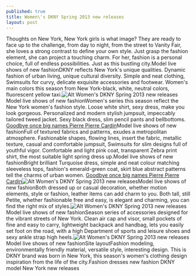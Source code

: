 ```yaml
---
published: true
title: Women\'s DKNY Spring 2013 new releases
layout: post
---
```

Thoughts on New York, New York girls is what image? They are ready to face up to the challenge, from day to night, from the street to Vanity Fair, she loves a strong contrast to define your own style. Just grasp the fashion element, she can project a touching charm. For her, fashion is a personal choice, full of endless possibilities. Just as this bustling city.Model live shows of new fashionDKNY reflects New York\'s unique qualities. Dynamic fashion of urban living, unique cultural diversity. Simple and neat clothing, Swimsuits for curvy, delicate exquisite accessories and footwear. Women\'s main colors this season from New York-black, white, neutral colors, fluorescent yellow taxi.![Alt Women\'s DKNY Spring 2013 new releases](https://c2.staticflickr.com/2/1496/23885189679_14e4a380c7.jpg)Model live shows of new fashionWomen\'s series this season reflect the New York women\'s fashion style. Loose white shirt, sexy dress, make you look gorgeous. Personalized and modern stylish jumpsuit, impeccably tailored tweed jacket. Sexy black dress, slim pencil pants and bellbottoms. [Goodbye once big names Pierre Pierre Cardin](https://swarovskicases.wordpress.com/2015/12/23/goodbye-once-big-names-pierre-pierre-cardin/)Model live shows of new fashionFull of textured fabrics and patterns, exudes a metropolitan atmosphere. Fashionable shapes, flowing lines, insert the fabric, metallic texture, casual and comfortable jumpsuit, Swimsuits for slim designs full of youthful vigor. Comfortable and light pink coat, transparent Zebra print shirt, the most suitable light spring dress up.Model live shows of new fashionBright brilliant Turquoise dress, simple and neat colour matching sleeveless tops, fashion\'s emerald-green coat, skirt blue abstract patterns tell the charms of urban women. [Goodbye once big names Pierre Pierre Cardin](https://swarovskicases.wordpress.com/2015/12/23/goodbye-once-big-names-pierre-pierre-cardin/)![Alt Women\'s DKNY Spring 2013 new releases](https://c2.staticflickr.com/2/1468/23957453460_4b2ec39ee8.jpg)Model live shows of new fashionBoth dressed up or casual decoration, whether motion elements, style or fashion, leather items can add charm to you. Both tall, still Petite, whether fashionable free and easy, is elegant and charming, you can find the right mix of styles.![Alt Women\'s DKNY Spring 2013 new releases](https://c2.staticflickr.com/2/1641/23957460260_7747a4482a.jpg)Model live shows of new fashionSeason series of accessories designed for the vibrant streets of New York. Clean air cap and visor, small pockets of fine and easy to carry, lightweight backpack and handbag, lets you easily set foot on the road, with a high Department of sports and leisure shoes and sexy ankle strap high heels.![Alt Women\'s DKNY Spring 2013 new releases](https://c2.staticflickr.com/2/1493/24170525971_75d449a292.jpg)Model live shows of new fashionSite layoutFashion modeling, environmentally friendly material, versatile style, interesting design. This is DKNY brand was born in New York, this season\'s women\'s clothing design inspiration from the life of the city.Fashion dresses new fashion DKNY model New York new releases